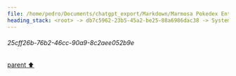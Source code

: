 ```yaml
---
file: /home/pedro/Documents/chatgpt_export/Markdown/Marmosa Pokedex Entry.md
heading_stack: <root> -> db7c5962-23b5-45a2-be25-88a6986dac38 -> System -> 25cff26b-76b2-46cc-90a9-8c2aee052b9e
---
```

###### 25cff26b-76b2-46cc-90a9-8c2aee052b9e
[parent ⬆️](#db7c5962-23b5-45a2-be25-88a6986dac38)
